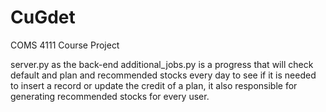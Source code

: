 # CuGdet
COMS 4111 Course Project

server.py as the back-end
additional_jobs.py is a progress that will check default and plan and recommended stocks every day to see if it is needed to insert a record or update the credit of a plan, it also responsible for generating recommended stocks for every user.
